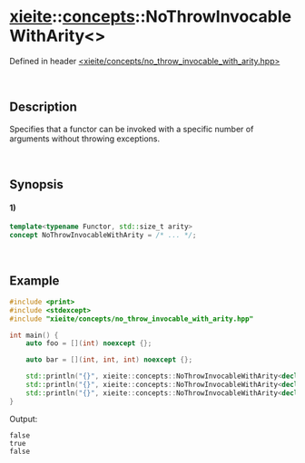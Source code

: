 # [xieite](../../xieite.md)\:\:[concepts](../../concepts.md)\:\:NoThrowInvocableWithArity\<\>
Defined in header [<xieite/concepts/no_throw_invocable_with_arity.hpp>](../../../include/xieite/concepts/no_throw_invocable_with_arity.hpp)

&nbsp;

## Description
Specifies that a functor can be invoked with a specific number of arguments without throwing exceptions.

&nbsp;

## Synopsis
#### 1)
```cpp
template<typename Functor, std::size_t arity>
concept NoThrowInvocableWithArity = /* ... */;
```

&nbsp;

## Example
```cpp
#include <print>
#include <stdexcept>
#include "xieite/concepts/no_throw_invocable_with_arity.hpp"

int main() {
    auto foo = [](int) noexcept {};

    auto bar = [](int, int, int) noexcept {};

    std::println("{}", xieite::concepts::NoThrowInvocableWithArity<decltype(foo), 3>);
    std::println("{}", xieite::concepts::NoThrowInvocableWithArity<decltype(bar), 3>);
    std::println("{}", xieite::concepts::NoThrowInvocableWithArity<decltype(qux), 3>);
}
```
Output:
```
false
true
false
```
